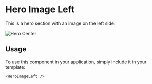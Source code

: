 # Hero Image Left

This is a hero section with an image on the left side.

![Hero Center](/HeroImageLeft.png)


## Usage

To use this component in your application, simply include it in your template:

```
<HeroImageLeft />
```